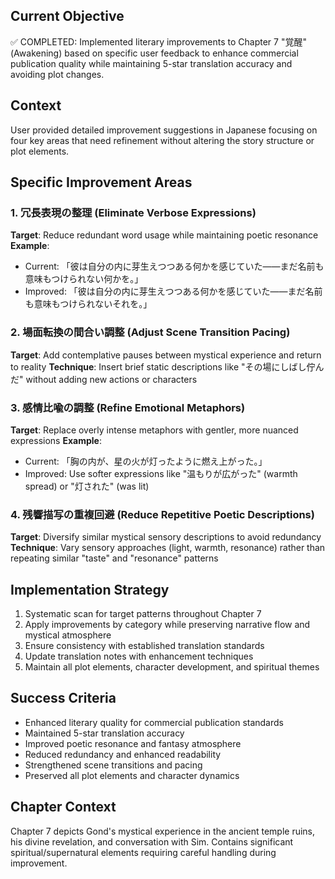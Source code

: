 ## Current Objective
✅ COMPLETED: Implemented literary improvements to Chapter 7 "覚醒" (Awakening) based on specific user feedback to enhance commercial publication quality while maintaining 5-star translation accuracy and avoiding plot changes.

## Context
User provided detailed improvement suggestions in Japanese focusing on four key areas that need refinement without altering the story structure or plot elements.

## Specific Improvement Areas

### 1. 冗長表現の整理 (Eliminate Verbose Expressions)
**Target**: Reduce redundant word usage while maintaining poetic resonance
**Example**: 
- Current: 「彼は自分の内に芽生えつつある何かを感じていた——まだ名前も意味もつけられない何かを。」
- Improved: 「彼は自分の内に芽生えつつある何かを感じていた——まだ名前も意味もつけられないそれを。」

### 2. 場面転換の間合い調整 (Adjust Scene Transition Pacing)
**Target**: Add contemplative pauses between mystical experience and return to reality
**Technique**: Insert brief static descriptions like "その場にしばし佇んだ" without adding new actions or characters

### 3. 感情比喩の調整 (Refine Emotional Metaphors)
**Target**: Replace overly intense metaphors with gentler, more nuanced expressions
**Example**:
- Current: 「胸の内が、星の火が灯ったように燃え上がった。」
- Improved: Use softer expressions like "温もりが広がった" (warmth spread) or "灯された" (was lit)

### 4. 残響描写の重複回避 (Reduce Repetitive Poetic Descriptions)
**Target**: Diversify similar mystical sensory descriptions to avoid redundancy
**Technique**: Vary sensory approaches (light, warmth, resonance) rather than repeating similar "taste" and "resonance" patterns

## Implementation Strategy
1. Systematic scan for target patterns throughout Chapter 7
2. Apply improvements by category while preserving narrative flow and mystical atmosphere
3. Ensure consistency with established translation standards
4. Update translation notes with enhancement techniques
5. Maintain all plot elements, character development, and spiritual themes

## Success Criteria
- Enhanced literary quality for commercial publication standards
- Maintained 5-star translation accuracy
- Improved poetic resonance and fantasy atmosphere
- Reduced redundancy and enhanced readability
- Strengthened scene transitions and pacing
- Preserved all plot elements and character dynamics

## Chapter Context
Chapter 7 depicts Gond's mystical experience in the ancient temple ruins, his divine revelation, and conversation with Sim. Contains significant spiritual/supernatural elements requiring careful handling during improvement.
